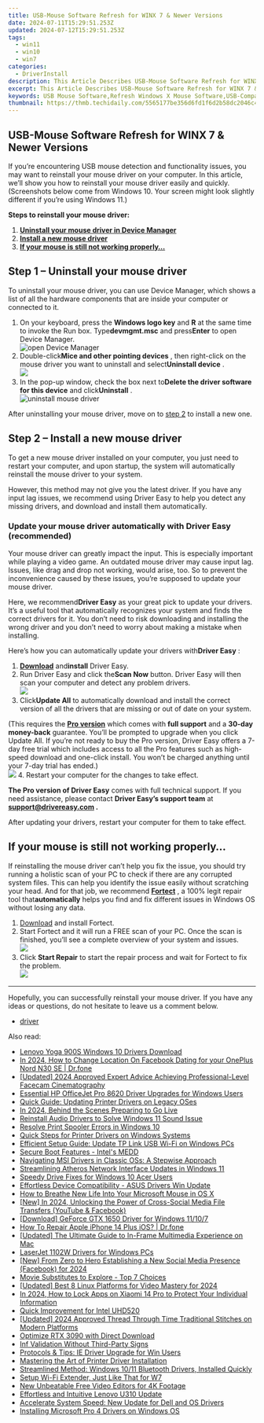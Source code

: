 ```yaml
---
title: USB-Mouse Software Refresh for WINX 7 & Newer Versions
date: 2024-07-11T15:29:51.253Z
updated: 2024-07-12T15:29:51.253Z
tags:
  - win11
  - win10
  - win7
categories:
  - DriverInstall
description: This Article Describes USB-Mouse Software Refresh for WINX 7 & Newer Versions
excerpt: This Article Describes USB-Mouse Software Refresh for WINX 7 & Newer Versions
keywords: USB Mouse Software,Refresh Windows X Mouse Software,USB-Compatible Mouse Driver Update,Optimized WINX Mouse Software,Windows 7 USB Mouse Enhancement,Newer Version WINX Mouse Software Update,Compatible Mouse Refresh Tool for Windows XP/7 & Beyond
thumbnail: https://thmb.techidaily.com/5565177be356d6fd1f6d2b58dc2046c46dae913812fa6d796b06a5e79fd2f303.jpg
---
```


## USB-Mouse Software Refresh for WINX 7 & Newer Versions

 If you’re encountering USB mouse detection and functionality issues, you may want to reinstall your mouse driver on your computer. In this article, we’ll show you how to reinstall your mouse driver easily and quickly.  
 (Screenshots below come from Windows 10\. Your screen might look slightly different if you’re using Windows 11\.)

**Steps to reinstall your mouse driver:**

1. **[Uninstall your mouse driver in Device Manager](#step1)**
2. **[Install a new mouse driver](#step2)**
3. **[If your mouse is still not working properly…](#step3)**

## Step 1 – Uninstall your mouse driver

 To uninstall your mouse driver, you can use Device Manager, which shows a list of all the hardware components that are inside your computer or connected to it.

1. On your keyboard, press the **Windows logo key** and **R**  at the same time to invoke the Run box. Type**devmgmt.msc** and press**Enter** to open Device Manager.  
![open Device Manager](https://www.drivereasy.com/wp-content/uploads/2020/09/open-device-manager.png)
2. Double-click**Mice and other pointing devices** , then right-click on the mouse driver you want to uninstall and select**Uninstall device** .  
![](https://www.drivereasy.com/wp-content/uploads/2020/10/uninstall-device-2.jpg)
3. In the pop-up window, check the box next to**Delete the driver software for this device** and click**Uninstall** .  
![uninstall mouse driver](https://images.drivereasy.com/wp-content/uploads/2020/10/confirm-uninstalling.jpg)

 After uninstalling your mouse driver, move on to [step 2](#step2) to install a new one.

## Step 2 – Install a new mouse driver

 To get a new mouse driver installed on your computer, you just need to restart your computer, and upon startup, the system will automatically reinstall the mouse driver to your system.

 However, this method may not give you the latest driver. If you have any input lag issues, we recommend using Driver Easy to help you detect any missing drivers, and download and install them automatically.

### Update your mouse driver automatically with Driver Easy (recommended)

 Your mouse driver can greatly impact the input. This is especially important while playing a video game. An outdated mouse driver may cause input lag. Issues, like drag and drop not working, would arise, too. So to prevent the inconvenience caused by these issues, you’re supposed to update your mouse driver.

 Here, we recommend**Driver Easy** as your great pick to update your drivers. It’s a useful tool that automatically recognizes your system and finds the correct drivers for it. You don’t need to risk downloading and installing the wrong driver and you don’t need to worry about making a mistake when installing.

 Here’s how you can automatically update your drivers with**Driver Easy** :

1. **[Download](https://tools.techidaily.com/drivereasy/download/)**  and**install** Driver Easy.
2. Run Driver Easy and click the**Scan Now** button. Driver Easy will then scan your computer and detect any problem drivers.  
![](https://www.drivereasy.com/wp-content/uploads/2020/10/6_0_scan-now.jpg)
3. Click**Update All** to automatically download and install the correct version of all the drivers that are missing or out of date on your system.  

 (This requires the **[Pro version](https://tools.techidaily.com/drivereasy/download/)**  which comes with **full support**  and a **30-day money-back**  guarantee. You’ll be prompted to upgrade when you click Update All. If you’re not ready to buy the Pro version, Driver Easy offers a 7-day free trial which includes access to all the Pro features such as high-speed download and one-click install. You won’t be charged anything until your 7-day trial has ended.)  
![](https://www.drivereasy.com/wp-content/uploads/2020/10/usb-mouse.png)
4. Restart your computer for the changes to take effect.

**The Pro version of Driver Easy** comes with full technical support. If you need assistance, please contact **Driver Easy’s support team** at **[support@drivereasy.com](mailto:support@drivereasy.com) .**

 After updating your drivers, restart your computer for them to take effect.

## If your mouse is still not working properly…

 If reinstalling the mouse driver can’t help you fix the issue, you should try running a holistic scan of your PC to check if there are any corrupted system files. This can help you identify the issue easily without scratching your head. And for that job, we recommend **[Fortect](https://tools.techidaily.com/drivereasy/download/)**  , a 100% legit repair tool that**automatically** helps you find and fix different issues in Windows OS without losing any data.

1. [Download](https://tools.techidaily.com/drivereasy/download/) and install Fortect.
2. Start Fortect and it will run a FREE scan of your PC. Once the scan is finished, you’ll see a complete overview of your system and issues.  
![](https://www.drivereasy.com/wp-content/uploads/2020/10/fortect-start-scan.jpg)
3. Click **Start Repair** to start the repair process and wait for Fortect to fix the problem.  
![](https://www.drivereasy.com/wp-content/uploads/2022/10/Fortect-start-repair.png)

---

 Hopefully, you can successfully reinstall your mouse driver. If you have any ideas or questions, do not hesitate to leave us a comment below.

* [driver](https://tools.techidaily.com/drivereasy/download/)

<ins class="adsbygoogle"
     style="display:block"
     data-ad-format="autorelaxed"
     data-ad-client="ca-pub-7571918770474297"
     data-ad-slot="1223367746"></ins>



<ins class="adsbygoogle"
     style="display:block"
     data-ad-client="ca-pub-7571918770474297"
     data-ad-slot="8358498916"
     data-ad-format="auto"
     data-full-width-responsive="true"></ins>



<span class="atpl-alsoreadstyle">Also read:</span>
<div><ul>
<li><a href="https://driver-install.techidaily.com/lenovo-yoga-900s-windows-10-drivers-download/"><u>Lenovo Yoga 900S Windows 10 Drivers Download</u></a></li>
<li><a href="https://location-social.techidaily.com/in-2024-how-to-change-location-on-facebook-dating-for-your-oneplus-nord-n30-se-drfone-by-drfone-virtual-android/"><u>In 2024, How to Change Location On Facebook Dating for your OnePlus Nord N30 SE | Dr.fone</u></a></li>
<li><a href="https://screen-activity-recording.techidaily.com/updated-2024-approved-expert-advice-achieving-professional-level-facecam-cinematography/"><u>[Updated] 2024 Approved  Expert Advice  Achieving Professional-Level Facecam Cinematography</u></a></li>
<li><a href="https://driver-install.techidaily.com/essential-hp-officejet-pro-8620-driver-upgrades-for-windows-users/"><u>Essential HP OfficeJet Pro 8620 Driver Upgrades for Windows Users</u></a></li>
<li><a href="https://driver-install.techidaily.com/quick-guide-updating-printer-drivers-on-legacy-oses/"><u>Quick Guide: Updating Printer Drivers on Legacy OSes</u></a></li>
<li><a href="https://extra-resources.techidaily.com/in-2024-behind-the-scenes-preparing-to-go-live/"><u>In 2024, Behind the Scenes  Preparing to Go Live</u></a></li>
<li><a href="https://driver-install.techidaily.com/reinstall-audio-drivers-to-solve-windows-11-sound-issue/"><u>Reinstall Audio Drivers to Solve Windows 11 Sound Issue</u></a></li>
<li><a href="https://driver-install.techidaily.com/resolve-print-spooler-errors-in-windows-10/"><u>Resolve Print Spooler Errors in Windows 10</u></a></li>
<li><a href="https://driver-install.techidaily.com/quick-steps-for-printer-drivers-on-windows-systems/"><u>Quick Steps for Printer Drivers on Windows Systems</u></a></li>
<li><a href="https://driver-install.techidaily.com/efficient-setup-guide-update-tp-link-usb-wi-fi-on-windows-pcs/"><u>Efficient Setup Guide: Update TP Link USB Wi-Fi on Windows PCs</u></a></li>
<li><a href="https://driver-install.techidaily.com/secure-boot-features-intels-medd/"><u>Secure Boot Features - Intel's MEDD</u></a></li>
<li><a href="https://driver-install.techidaily.com/navigating-msi-drivers-in-classic-oss-a-stepwise-approach/"><u>Navigating MSI Drivers in Classic OSs: A Stepwise Approach</u></a></li>
<li><a href="https://driver-install.techidaily.com/streamlining-atheros-network-interface-updates-in-windows-11/"><u>Streamlining Atheros Network Interface Updates in Windows 11</u></a></li>
<li><a href="https://driver-install.techidaily.com/speedy-drive-fixes-for-windows-10-acer-users/"><u>Speedy Drive Fixes for Windows 10 Acer Users</u></a></li>
<li><a href="https://driver-install.techidaily.com/effortless-device-compatibility-asus-drivers-win-update/"><u>Effortless Device Compatibility - ASUS Drivers Win Update</u></a></li>
<li><a href="https://driver-install.techidaily.com/how-to-breathe-new-life-into-your-microsoft-mouse-in-os-x/"><u>How to Breathe New Life Into Your Microsoft Mouse in OS X</u></a></li>
<li><a href="https://facebook-video-content.techidaily.com/new-in-2024-unlocking-the-power-of-cross-social-media-file-transfers-youtube-and-facebook/"><u>[New] In 2024, Unlocking the Power of Cross-Social Media File Transfers (YouTube & Facebook)</u></a></li>
<li><a href="https://driver-install.techidaily.com/download-geforce-gtx-1650-driver-for-windows-11107/"><u>[Download] GeForce GTX 1650 Driver for Windows 11/10/7</u></a></li>
<li><a href="https://techidaily.com/how-to-repair-apple-iphone-14-plus-ios-drfone-by-drfone-ios-system-repair-ios-system-repair/"><u>How To Repair Apple iPhone 14 Plus iOS? | Dr.fone</u></a></li>
<li><a href="https://some-tips.techidaily.com/updated-the-ultimate-guide-to-in-frame-multimedia-experience-on-mac/"><u>[Updated] The Ultimate Guide to In-Frame Multimedia Experience on Mac</u></a></li>
<li><a href="https://driver-install.techidaily.com/laserjet-1102w-drivers-for-windows-pcs/"><u>LaserJet 1102W Drivers for Windows PCs</u></a></li>
<li><a href="https://facebook-videos.techidaily.com/new-from-zero-to-hero-establishing-a-new-social-media-presence-facebook-for-2024/"><u>[New] From Zero to Hero  Establishing a New Social Media Presence (Facebook) for 2024</u></a></li>
<li><a href="https://youtube-tips.techidaily.com/-substitutes-to-explore-top-7-choices/"><u>Movie Substitutes to Explore - Top 7 Choices</u></a></li>
<li><a href="https://facebook-record-videos.techidaily.com/updated-best-8-linux-platforms-for-video-mastery-for-2024/"><u>[Updated] Best 8 Linux Platforms for Video Mastery for 2024</u></a></li>
<li><a href="https://unlock-android.techidaily.com/in-2024-how-to-lock-apps-on-xiaomi-14-pro-to-protect-your-individual-information-by-drfone-android/"><u>In 2024, How to Lock Apps on Xiaomi 14 Pro to Protect Your Individual Information</u></a></li>
<li><a href="https://driver-install.techidaily.com/quick-improvement-for-intel-uhd520/"><u>Quick Improvement for Intel UHD520</u></a></li>
<li><a href="https://tiktok-video-recordings.techidaily.com/updated-2024-approved-thread-through-time-traditional-stitches-on-modern-platforms/"><u>[Updated] 2024 Approved  Thread Through Time  Traditional Stitches on Modern Platforms</u></a></li>
<li><a href="https://driver-install.techidaily.com/optimize-rtx-3090-with-direct-download/"><u>Optimize RTX 3090 with Direct Download</u></a></li>
<li><a href="https://driver-install.techidaily.com/inf-validation-without-third-party-signs/"><u>Inf Validation Without Third-Party Signs</u></a></li>
<li><a href="https://driver-install.techidaily.com/protocols-and-tips-ie-driver-upgrade-for-win-users/"><u>Protocols & Tips: IE Driver Upgrade for Win Users</u></a></li>
<li><a href="https://driver-install.techidaily.com/mastering-the-art-of-printer-driver-installation/"><u>Mastering the Art of Printer Driver Installation</u></a></li>
<li><a href="https://driver-install.techidaily.com/streamlined-method-windows-1011-bluetooth-drivers-installed-quickly/"><u>Streamlined Method: Windows 10/11 Bluetooth Drivers, Installed Quickly</u></a></li>
<li><a href="https://driver-install.techidaily.com/setup-wi-fi-extender-just-like-that-for-w7/"><u>Setup Wi-Fi Extender, Just Like That for W7</u></a></li>
<li><a href="https://video-content-creator.techidaily.com/new-unbeatable-free-video-editors-for-4k-footage/"><u>New Unbeatable Free Video Editors for 4K Footage</u></a></li>
<li><a href="https://driver-install.techidaily.com/effortless-and-intuitive-lenovo-u310-update/"><u>Effortless and Intuitive Lenovo U310 Update</u></a></li>
<li><a href="https://driver-install.techidaily.com/accelerate-system-speed-new-update-for-dell-and-os-drivers/"><u>Accelerate System Speed: New Update for Dell and OS Drivers</u></a></li>
<li><a href="https://driver-install.techidaily.com/installing-microsoft-pro-4-drivers-on-windows-os/"><u>Installing Microsoft Pro 4 Drivers on Windows OS</u></a></li>
</ul></div>
